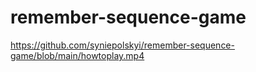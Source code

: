 # remember-sequence-game
https://github.com/syniepolskyi/remember-sequence-game/blob/main/howtoplay.mp4
